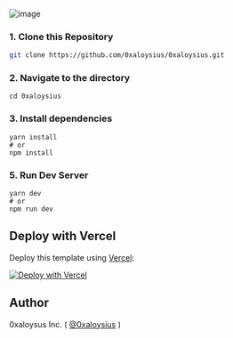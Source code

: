 ![image](https://storageapi.fleek.co/47c43c10-6c0c-4b3b-a520-683839c214cf-bucket/assets/img/0xaloysius.svg)

### 1\. Clone this Repository

```bash
git clone https://github.com/0xaloysius/0xaloysius.git
```

### 2\. Navigate to the directory

```
cd 0xaloysius
```

### 3\. Install dependencies

```
yarn install
# or
npm install
```

### 5\. Run Dev Server

```
yarn dev
# or
npm run dev
```

## Deploy with Vercel

Deploy this template using [Vercel](https://vercel.com?utm_source=github&utm_medium=readme&utm_campaign=next-example):

[![Deploy with Vercel](https://vercel.com/button)](https://vercel.com/new/git/external?repository-url=https://github.com/0xaloysius/0xaloysius)

## Author

0xaloysus Inc. ( [@0xaloysius](https://0xaloysius.x/) )
